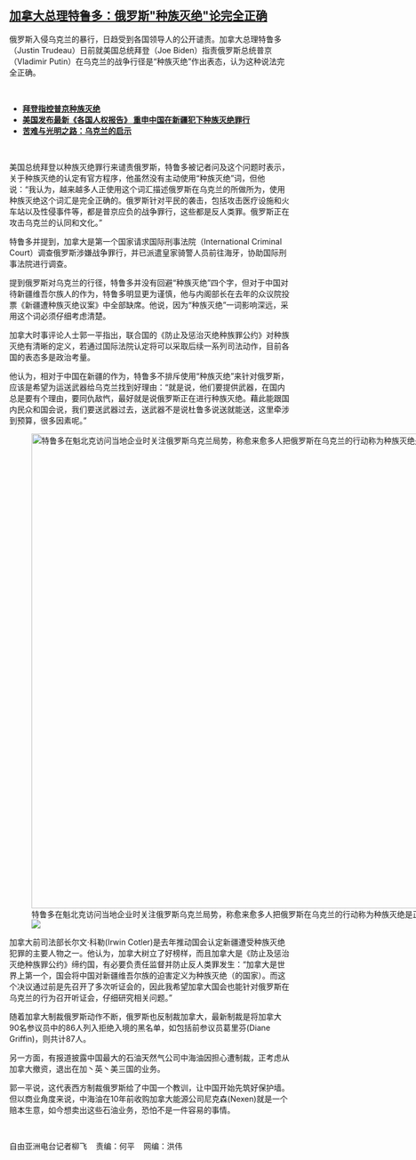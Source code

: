 <!--1649960612000-->
[加拿大总理特鲁多：俄罗斯"种族灭绝"论完全正确](https://www.rfa.org/mandarin/yataibaodao/junshiwaijiao/lf2-04142022134738.html)
------

<p>俄罗斯入侵乌克兰的暴行，日趋受到各国领导人的公开谴责。加拿大总理特鲁多（<span>Justin Trudeau</span><span>）日前就美国总统拜登（</span><span>Joe Biden</span><span>）指责俄罗斯总统普京（</span><span>Vladimir Putin</span><span>）在乌克兰的战争行径是</span><span>“</span><span>种族灭绝</span><span>”</span><span>作出表态，认为这种说法完全正确。</span></p><p><br/></p><ul><li><a href="https://www.rfa.org/mandarin/yataibaodao/junshiwaijiao/jt-04132022133037.html"><strong>拜登指控普京种族灭绝</strong></a></li><li><strong><a href="https://www.rfa.org/mandarin/Xinwen/10-04122022162954.html">美国发布最新《各国人权报告》 重申中国在新疆犯下种族灭绝罪行</a></strong></li><li><strong><a href="https://www.rfa.org/mandarin/zhuanlan/zhongguozuiqianxian/fin-04112022094126.html">苦难与光明之路：乌克兰的启示</a></strong></li></ul><p><br/></p><p>美国总统拜登以种族灭绝罪行来谴责俄罗斯，特鲁多被记者问及这个问题时表示，关于种族灭绝的认定有官方程序，他虽然没有主动使用<span>“</span><span>种族灭绝</span><span>”</span><span>词，但他说：</span><span>“</span><span>我认为，越来越多人正使用这个词汇描述俄罗斯在乌克兰的所做所为，使用种族灭绝这个词汇是完全正确的。俄罗斯针对平民的袭击，包括攻击医疗设施和火车站以及性侵事件等，都是普京应负的战争罪行，这些都是反人类罪。俄罗斯正在攻击乌克兰的认同和文化。</span><span>”</span></p><p><span>特鲁多并提到，加拿大是第一个国家请求国际刑事法院（</span><span>International Criminal Court</span><span>）调查俄罗斯涉嫌战争罪行，并已派遣皇家骑警人员前往海牙，协助国际刑事法院进行调查。</span></p><p><span>提到俄罗斯对乌克兰的行径，特鲁多并没有回避</span><span>“</span><span>种族灭绝</span><span>”</span><span>四个字，但对于中国对待新疆维吾尔族人的作为，特鲁多明显更为谨慎，他与内阁部长在去年的众议院投票《新疆遭种族灭绝议案》中全部缺席。他说，因为</span><span>“</span><span>种族灭绝</span><span>”</span><span>一词影响深远，采用这个词必须仔细考虑清楚。</span></p><p><span>加拿大时事评论人士郭一平指出，联合国的《防止及惩治灭绝种族罪公约》对种族灭绝有清晰的定义，若通过国际法院认定将可以采取后续一系列司法动作，目前各国的表态多是政治考量。</span></p><p><span>他认为，相对于中国在新疆的作为，特鲁多不排斥使用</span><span>“</span><span>种族灭绝</span><span>”</span><span>来针对俄罗斯，应该是希望为运送武器给乌克兰找到好理由：</span><span>“</span><span>就是说，他们要提供武器，在国内总是要有个理由，要同仇敌忾，最好就是说俄罗斯正在进行种族灭绝。藉此能跟国内民众和国会说，我们要送武器过去，送武器不是说杜鲁多说送就能送，这里牵涉到预算，很多因素呢。</span><span>”</span></p><p><span><figure class="image-richtext image-inline captioned" style="width:1280px;"><img alt="特鲁多在魁北克访问当地企业时关注俄罗斯乌克兰局势，称愈来愈多人把俄罗斯在乌克兰的行动称为种族灭绝是正确的。 (特鲁多推特)" height="854" src="https://www.rfa.org/mandarin/yataibaodao/junshiwaijiao/lf2-04142022134738.html/trudeau.jpg/@@images/446f0ffd-ea28-46f6-a0ad-e444b8222561.jpeg" title="Trudeau.jpg" width="1280"/><figcaption class="image-caption">特鲁多在魁北克访问当地企业时关注俄罗斯乌克兰局势，称愈来愈多人把俄罗斯在乌克兰的行动称为种族灭绝是正确的。 (特鲁多推特)</figcaption><small></small><div id="zoomattribute"><a data-caption="特鲁多在魁北克访问当地企业时关注俄罗斯乌克兰局势，称愈来愈多人把俄罗斯在乌克兰的行动称为种族灭绝是正确的。 (特鲁多推特)" data-fancybox="" href="https://www.rfa.org/mandarin/yataibaodao/junshiwaijiao/lf2-04142022134738.html/trudeau.jpg" id="single_image" title="特鲁多在魁北克访问当地企业时关注俄罗斯乌克兰局势，称愈来愈多人把俄罗斯在乌克兰的行动称为种族灭绝是正确的。 (特鲁多推特)"><img src="/++plone++rfa-resources/img/icon-zoom.png"/></a></div></figure></span></p><p><span>加拿大前司法部长尔文</span><span>·</span><span>科勒</span><span>(Irwin Cotler)</span><span>是去年推动国会认定新疆遭受种族灭绝犯罪的主要人物之一。他认为，加拿大树立了好榜样，而且加拿大是《防止及惩治灭绝种族罪公约》缔约国，有必要负责任监督并防止反人类罪发生：</span><span>“</span><span>加拿大是世界上第一个，国会将中国对新疆维吾尔族的迫害定义为种族灭绝（的国家）。而这个决议通过前是先召开了多次听证会的，因此我希望加拿大国会也能针对俄罗斯在乌克兰的行为召开听证会，仔细研究相关问题。</span><span>”</span></p><p><span>随着加拿大制裁俄罗斯动作不断，俄罗斯也反制裁加拿大，最新制裁是将加拿大</span><span>90</span><span>名参议员中的</span><span>86</span><span>人列入拒绝入境的黑名单，如包括前参议员葛里芬</span><span>(Diane Griffin)</span><span>，则共计</span><span>87</span><span>人。</span></p><p><span>另一方面，有报道披露中国最大的石油天然气公司中海油因担心遭制裁，正考虑从加拿大撤资，退出在加丶英丶美三国的业务。</span></p><p><span>郭一平说，这代表西方制裁俄罗斯给了中国一个教训，让中国开始先筑好保护墙。但以商业角度来说，中海油在</span><span>10</span><span>年前收购加拿大能源公司尼克森</span><span>(Nexen)</span><span>就是一个赔本生意，如今想卖出这些石油业务，恐怕不是一件容易的事情。</span></p><p><br/></p><p><span>自由亚洲电台记者柳飞    责编：何平    网编：洪伟</span></p>
